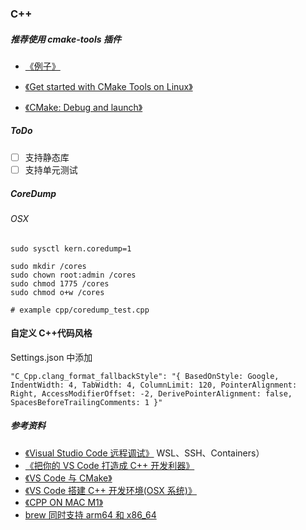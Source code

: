 ### C++

##### 推荐使用 cmake-tools 插件

- [《例子》](https://github.com/feixiao/cmake-catch-vsc-template)
- [《Get started with CMake Tools on Linux》](https://code.visualstudio.com/docs/cpp/cmake-linux)

- [《CMake: Debug and launch》](https://github.com/microsoft/vscode-cmake-tools/blob/main/docs/debug-launch.md)

##### ToDo

- [ ] 支持静态库
- [ ] 支持单元测试

##### CoreDump

###### OSX

```shell
sudo sysctl kern.coredump=1

sudo mkdir /cores
sudo chown root:admin /cores
sudo chmod 1775 /cores
sudo chmod o+w /cores

# example cpp/coredump_test.cpp
```

#### 自定义 C++代码风格

Settings.json 中添加

```
"C_Cpp.clang_format_fallbackStyle": "{ BasedOnStyle: Google, IndentWidth: 4, TabWidth: 4, ColumnLimit: 120, PointerAlignment: Right, AccessModifierOffset: -2, DerivePointerAlignment: false, SpacesBeforeTrailingComments: 1 }"
```

##### 参考资料

- [《Visual Studio Code 远程调试》](https://www.cnblogs.com/mightycode/p/10876119.html) WSL、SSH、Containers）
- [《把你的 VS Code 打造成 C++ 开发利器》](https://mp.weixin.qq.com/s/zA3HWWq-R0PT40CuLIbGsQ)
- [《VS Code 与 CMake》](https://www.cnblogs.com/iwiniwin/p/13705456.html)
- [《VS Code 搭建 C++ 开发环境(OSX 系统)》](https://xie.infoq.cn/article/1dd3fe369ec9f3db5661570fa)
- [《CPP ON MAC M1》](https://www.geeksforgeeks.org/c-installation-on-macbook-m1-for-vs-code/)
- [brew 同时支持 arm64 和 x86_64](https://benobi.one/posts/running_brew_on_m1_for_x86/)
